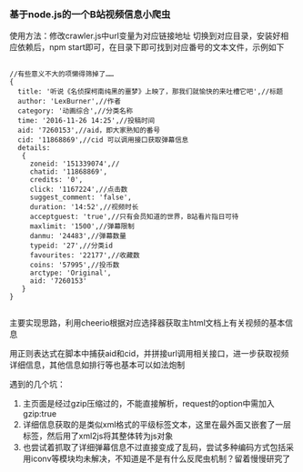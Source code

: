 <h3>基于node.js的一个B站视频信息小爬虫</h3>
<p>使用方法：修改crawler.js中url变量为对应链接地址  切换到对应目录，安装好相应依赖后，npm start即可，在目录下即可找到对应番号的文本文件，示例如下</p>
<pre><code>
//有些意义不大的项懒得筛掉了……
{
  title: '听说《名侦探柯南纯黑的噩梦》上映了，那我们就愉快的来吐槽它吧',//标题
  author: 'LexBurner',//作者
  category: '动画综合',//分类名称
  time: '2016-11-26 14:25',//投稿时间
  aid: '7260153',//aid，即大家熟知的番号
  cid: '11868869',//cid 可以调用接口获取弹幕信息
  details: 
   { 
     zoneid: '151339074',//    
     chatid: '11868869',
     credits: '0',
     click: '1167224',//点击数
     suggest_comment: 'false',
     duration: '14:52',//视频时长
     acceptguest: 'true',//只有会员知道的世界，B站看片指日可待
     maxlimit: '1500',//弹幕限制
     danmu: '24483',//弹幕数量
     typeid: '27',//分类id
     favourites: '22177',//收藏数
     coins: '57995',//投币数
     arctype: 'Original',
     aid: '7260153' 
   }
}
 </code></pre>
 
<p>主要实现思路，利用cheerio根据对应选择器获取主html文档上有关视频的基本信息</p>
<p>用正则表达式在脚本中捕获aid和cid，并拼接url调用相关接口，进一步获取视频详细信息，其他信息如排行等也基本可以如法炮制</p>

遇到的几个坑：
<ol>
<li>主页面是经过gzip压缩过的，不能直接解析，request的option中需加入gzip:true</li>
<li>详细信息获取的是类似xml格式的平级标签文本，这里在最外面又嵌套了一层标签，然后用了xml2js将其整体转为js对象</li>
<li>也尝试着抓取了详细弹幕信息不过直接变成了乱码，尝试多种编码方式包括采用iconv等模块均未解决，不知道是不是有什么反爬虫机制？留着慢慢研究了</li>
</ol>

